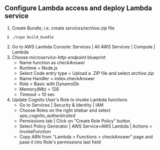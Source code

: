 ## Configure Lambda access and deploy Lambda service

1. Create Bundle, i.e. create _services/archive.zip_ file
```bash
 $ ./sspa build_bundle
```

2. Go to AWS Lambda Console: Services | All AWS Services | Compute | Lambda
3. Choose _microservice-http-endpoint_ blueprint
	* Name function as _checkAnswer_ 
	* Runtime = Node.js
	* Select Code entry type = Upload a .ZIP file and select _archive.zip_
	* Name Handler = index.checkAnswer
	* Role = Basic with DynamoDb
	* Memory(Mb) = 128
	* Timeout = 10 sec
4. Update Cognito User's Role to invoke Lambda functions
	* Go to Services | Security & Identity | IAM
	* Choose Roles on the right sitebar and select _spa_cognito_authenticated_
	* Permissions tab | Click on "Create Role Policy" button
	* Select Policy Generator | AWS Service=AWS Lambda | Actions = InvokeFunction
	* Copy ARN from "Lambda > Functions > checkAnswer" page and pase it into Role's permissions last field
